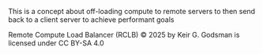 This is a concept about off-loading compute to remote servers to then send back to a client server to achieve performant goals

Remote Compute Load Balancer​ (RCLB) © 2025 by Keir G. Godsman is licensed under CC BY-SA 4.0 
